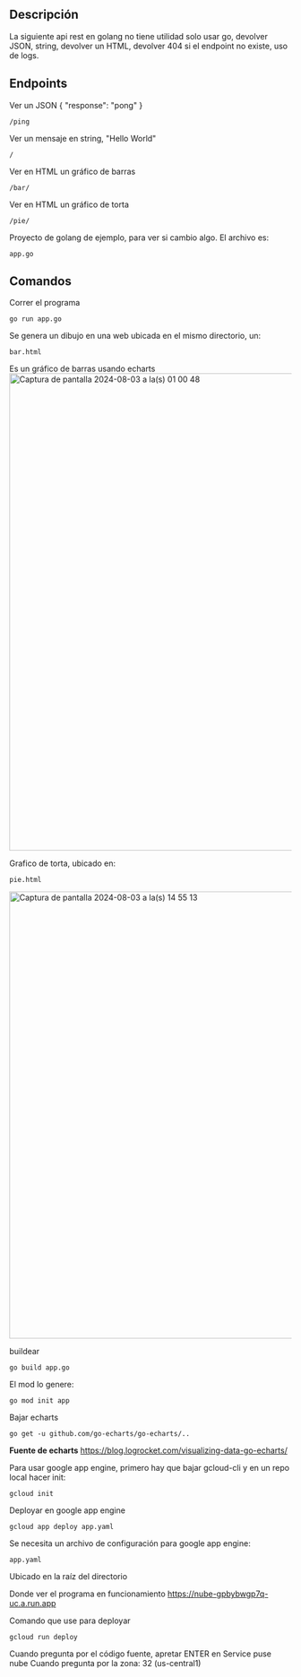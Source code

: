 ## Descripción

La siguiente api rest en golang no tiene utilidad solo usar go, devolver JSON, string, devolver un HTML, devolver 404 si el endpoint no existe, uso de logs.

## Endpoints

Ver un JSON {
    "response": "pong"
}
```
/ping
```

Ver un mensaje en string, "Hello World"
```
/
```

Ver en HTML un gráfico de barras
```
/bar/
```
Ver en HTML un gráfico de torta
```
/pie/
```

Proyecto de golang de ejemplo, para ver si cambio algo.
El archivo es:
```
app.go
```

## Comandos

Correr el programa
```
go run app.go
```

Se genera un dibujo en una web ubicada en el mismo directorio, un:
```
bar.html
```
Es un gráfico de barras usando echarts<img width="852" alt="Captura de pantalla 2024-08-03 a la(s) 01 00 48" src="https://github.com/user-attachments/assets/6a18a634-6e19-4544-beba-8bd9b8f3a13f">

Grafico de torta, ubicado en:
```
pie.html
```
<img width="798" alt="Captura de pantalla 2024-08-03 a la(s) 14 55 13" src="https://github.com/user-attachments/assets/7c065e13-d7b8-4631-a480-e4215deb8987">

buildear
```
go build app.go
```

El mod lo genere:
```
go mod init app
```

Bajar echarts
```
go get -u github.com/go-echarts/go-echarts/..
```

**Fuente de echarts**
https://blog.logrocket.com/visualizing-data-go-echarts/

Para usar google app engine, primero hay que bajar gcloud-cli y en un repo local hacer init:
```
gcloud init
```

Deployar en google app engine
```
gcloud app deploy app.yaml
```

Se necesita un archivo de configuración para google app engine:
```
app.yaml
```
Ubicado en la raíz del directorio

Donde ver el programa en funcionamiento
https://nube-gpbybwgp7q-uc.a.run.app

Comando que use para deployar
```
gcloud run deploy
```
Cuando pregunta por el código fuente, apretar ENTER
en Service puse nube
Cuando pregunta por la zona: 32 (us-central1)
